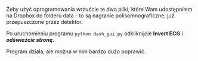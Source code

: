 Żeby użyć oprogramowania wrzućcie te dwa pliki, które Wam udostępniłem na Dropbox do folderu data - to są nagranie polisomnograficzne, już przepuszczone przez detektor. 

Po uruchomieniu programu `python dash_gui.py` odkliknijcie **Invert ECG** i ***odświeżcie stronę***.

Program działa, ale można w nim bardzo dużo poprawić.
